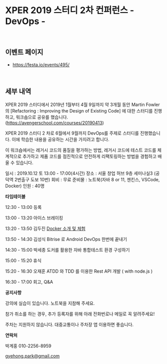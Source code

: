 # XPER 2019 스터디 2차 컨퍼런스 - DevOps -

<br/>

## 이벤트 페이지

- https://festa.io/events/495/



<br/>



## 세부 내역

XPER 2019 스터디에서 2019년 1월부터 4월 9일까지 약 3개월 동안 Martin Fowler의 [Refactoring : Improving the Design of Existing Code] 에 대한 스터디를 진행하고, 워크숍으로 공유를 했습니다. (https://avengerschool.com/courses/20190413)

XPER 2019 스터디 2 차로 6월에서 9월까지 DevOps를 주제로 스터디를 진행했습니다. 이에 학습한 내용을 공유하는 시간을 가지려고 합니다.

이 워크숍에서는 레거시 코드의 품질을 평가하는 방법, 레거시 코드에 테스트 코드를 체계적으로 추가하고 제품 코드를 점진적으로 안전하게 리팩토링하는 방법을 경험하고 배울 수 있습니다.

일시 : 2019.10.12 토 13:00 - 17:00(4시간)
장소 : 서울 창업 허브 9층 세미나실3 (공덕역 2번출구 도보 10번)
회비 : 무료
준비물 : 노트북(자바 8 or 11, 젠킨스, VSCode, Docker)
인원 : 40명



**타임테이블**

12:30 - 13:00 등록

13:00 - 13:20 아이스 브레이킹

13:20 - 13:50 김두진 [Docker 소개 및 체험](https://github.com/doojin88/docker/blob/master/docs/docker.md)

13:50 - 14:30 김성식 Bitrise 로 Android DevOps 한번에 끝내기

14:30 - 15:00 박세종 도커를 활용한 자바 통합테스트 환경 구성하기

15:00 - 15:20 휴식

15:20 - 16:30 오재훈 ATDD 와 TDD 를 이용한 Rest API 개발 ( with node.js )

16:30 - 17:00 회고, Q&A



**공지사항**

강의에 실습이 있습니다. 노트북을 지참해 주세요.

참가 취소를 하는 경우, 추가 등록자를 위해 아래 전화번로나 메일로 꼭 알려주세요!

주차는 지원하지 않습니다. 대중교통이나 주차장 앱 이용하면 좋습니다.



**연락처**

박계홍 010-2256-8959

gyehong.park@gmail.com

